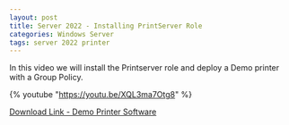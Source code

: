 ```yaml
---
layout: post
title: Server 2022 - Installing PrintServer Role
categories: Windows Server
tags: server 2022 printer
---
```


In this video we will install the Printserver role and deploy a Demo printer with a Group Policy.

{% youtube "https://youtu.be/XQL3ma7Otg8" %}

[Download Link - Demo Printer Software](https://www.colorpilot.com/emfprinter_versions.html)


